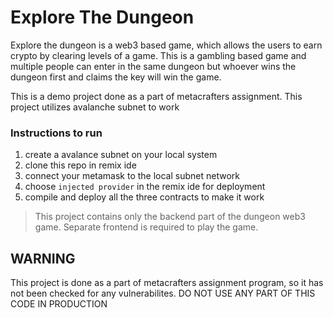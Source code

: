 # Explore The Dungeon

Explore the dungeon is a web3 based game, which allows the users to earn crypto by clearing levels of a game. This is a gambling based game and multiple people can enter in the same dungeon but whoever wins the dungeon first and claims the key will win the game. 

This is a demo project done as a part of metacrafters assignment. This project utilizes avalanche subnet to work

### Instructions to run
1. create a avalance subnet on your local system
2. clone this repo in remix ide
3. connect your metamask to the local subnet network
4. choose ```injected provider``` in the remix ide for deployment
5. compile and deploy all the three contracts to make it work

> This project contains only the backend part of the dungeon web3 game. Separate frontend is required to play the game.

## WARNING
This project is done as a part of metacrafters assignment program, so it has not been checked for any vulnerabilites. DO NOT USE ANY PART OF THIS CODE IN PRODUCTION 